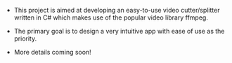* This project is aimed at developing an easy-to-use video cutter/splitter written in C# which makes use of the popular video library ffmpeg.

* The primary goal is to design a very intuitive app with ease of use as the priority.

* More details coming soon!